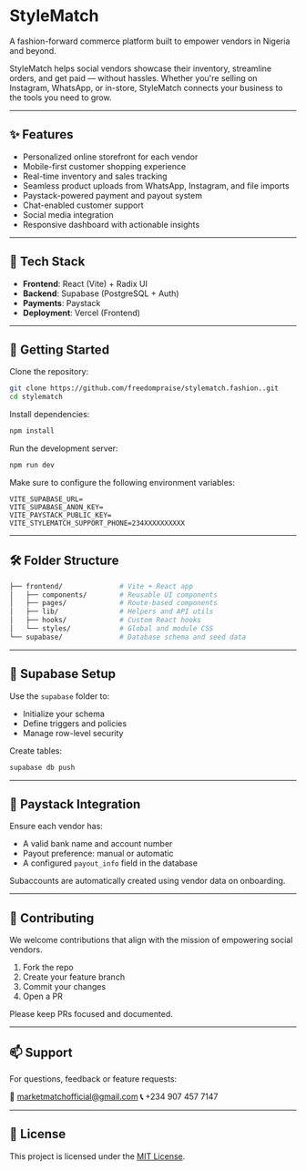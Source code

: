 
# StyleMatch

A fashion-forward commerce platform built to empower vendors in Nigeria and beyond.

StyleMatch helps social vendors showcase their inventory, streamline orders, and get paid — without hassles. Whether you're selling on Instagram, WhatsApp, or in-store, StyleMatch connects your business to the tools you need to grow.

---

## ✨ Features

- Personalized online storefront for each vendor  
- Mobile-first customer shopping experience  
- Real-time inventory and sales tracking  
- Seamless product uploads from WhatsApp, Instagram, and file imports  
- Paystack-powered payment and payout system  
- Chat-enabled customer support  
- Social media integration  
- Responsive dashboard with actionable insights  

---

## 🧠 Tech Stack

- **Frontend**: React (Vite) + Radix UI  
- **Backend**: Supabase (PostgreSQL + Auth)  
- **Payments**: Paystack  
- **Deployment**: Vercel (Frontend)  

---

## 🚀 Getting Started

Clone the repository:

```bash
git clone https://github.com/freedompraise/stylematch.fashion..git
cd stylematch
````

Install dependencies:

```bash
npm install
```

Run the development server:

```bash
npm run dev
```

Make sure to configure the following environment variables:

```env
VITE_SUPABASE_URL=
VITE_SUPABASE_ANON_KEY=
VITE_PAYSTACK_PUBLIC_KEY=
VITE_STYLEMATCH_SUPPORT_PHONE=234XXXXXXXXXX
```

---

## 🛠 Folder Structure

```bash
├── frontend/              # Vite + React app
│   ├── components/        # Reusable UI components
│   ├── pages/             # Route-based components
│   ├── lib/               # Helpers and API utils
│   ├── hooks/             # Custom React hooks
│   └── styles/            # Global and module CSS
└── supabase/              # Database schema and seed data
```

---

## 🧩 Supabase Setup

Use the `supabase` folder to:

* Initialize your schema
* Define triggers and policies
* Manage row-level security

Create tables:

```bash
supabase db push
```

---

## 🏦 Paystack Integration

Ensure each vendor has:

* A valid bank name and account number
* Payout preference: manual or automatic
* A configured `payout_info` field in the database

Subaccounts are automatically created using vendor data on onboarding.

---

## 🤝 Contributing

We welcome contributions that align with the mission of empowering social vendors.

1. Fork the repo
2. Create your feature branch
3. Commit your changes
4. Open a PR

Please keep PRs focused and documented.

---

## 📫 Support

For questions, feedback or feature requests:

**📧** [marketmatchofficial@gmail.com](mailto:marketmatchofficial@gmail.com)
**📞** +234 907 457 7147

---

## 📄 License

This project is licensed under the [MIT License](LICENSE).

```

